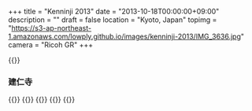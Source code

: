 +++
title = "Kenninji 2013"
date = "2013-10-18T00:00:00+09:00"
description = ""
draft = false
location  = "Kyoto, Japan"
topimg = "https://s3-ap-northeast-1.amazonaws.com/lowply.github.io/images/kenninji-2013/IMG_3636.jpg"
camera = "Ricoh GR"
+++

{{<img album="kenninji-2013" name="IMG_3636">}}

### 建仁寺

{{<img album="kenninji-2013" name="IMG_3614">}}
{{<img album="kenninji-2013" name="IMG_3616">}}
{{<img album="kenninji-2013" name="IMG_3621">}}
{{<img album="kenninji-2013" name="IMG_3627">}}
{{<img album="kenninji-2013" name="IMG_3638">}}
